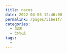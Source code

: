 ```yaml
---
title: nacos
date: 2022-04-03 12:46:00
permalink: /pages/516e1f/
categories:
  - 后端
  - 分布式
tags:
  - 
---
```

